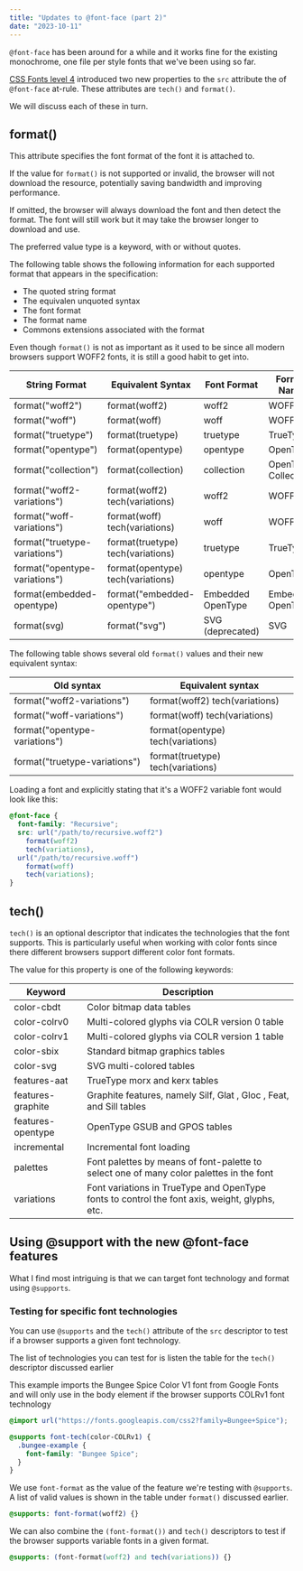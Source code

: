 ```yaml
---
title: "Updates to @font-face (part 2)"
date: "2023-10-11"
---
```


`@font-face` has been around for a while and it works fine for the existing monochrome, one file per style fonts that we've been using so far.

[CSS Fonts level 4](https://w3c.github.io/csswg-drafts/css-fonts/) introduced two new properties to the `src` attribute the of `@font-face` at-rule. These attributes are `tech()` and `format()`.

We will discuss each of these in turn.

## format()

This attribute specifies the font format of the font it is attached to.

If the value for `format()` is not supported or invalid, the browser will not download the resource, potentially saving bandwidth and improving performance.

If omitted, the browser will always download the font and then detect the format. The font will still work but it may take the browser longer to download and use.

The preferred value type is a keyword, with or without quotes.

The following table shows the following information for each supported format that appears in the specification:

- The quoted string format
- The equivalen unquoted syntax
- The font format
- The format name
- Commons extensions associated with the format

Even though `format()` is not as important as it used to be since all modern browsers support WOFF2 fonts, it is still a good habit to get into.

| String Format | Equivalent Syntax | Font Format | Format Name | Common extensions |
| --- | --- | --- | --- | --- |
| format("woff2") | format(woff2) | woff2 | WOFF 2.0 | .woff2 |
| format("woff") | format(woff) | woff | WOFF 1.0 | .woff |
| format("truetype") | format(truetype) | truetype | TrueType | .ttf |
| format("opentype") | format(opentype) | opentype | OpenType | .otf, .ttf |
| format("collection") | format(collection) | collection | OpenType Collection | .otc, .ttc |
| format("woff2-variations") | format(woff2) tech(variations) | woff2 | WOFF 2.0 | .woff2 |
| format("woff-variations") | format(woff) tech(variations) | woff | WOFF 1.0 | .woff |
| format("truetype-variations") | format(truetype) tech(variations) | truetype | TrueType | .ttf |
| format("opentype-variations") | format(opentype) tech(variations) | opentype | OpenType | .otf, .ttf |
| format(embedded-opentype) | format("embedded-opentype") | Embedded OpenType | Embedded OpenType | .eot |
| format(svg) | format("svg") | SVG (deprecated) | SVG | .svg, .svgz |

The following table shows several old `format()` values and their new equivalent syntax:

| Old syntax | Equivalent syntax |
| --- | --- |
| format("woff2-variations") | format(woff2) tech(variations) |
| format("woff-variations") | format(woff) tech(variations) |
| format("opentype-variations") | format(opentype) tech(variations) |
| format("truetype-variations") | format(truetype) tech(variations) |

Loading a font and explicitly stating that it's a WOFF2 variable font would look like this:

```css
@font-face {
  font-family: "Recursive";
  src: url("/path/to/recursive.woff2")
    format(woff2)
    tech(variations),
  url("/path/to/recursive.woff")
    format(woff)
    tech(variations);
}
```

## tech()

`tech()` is an optional descriptor that indicates the technologies that the font supports. This is particularly useful when working with color fonts since there different browsers support different color font formats.

The value for this property is one of the following keywords:

| Keyword | Description |
| --- | --- |
| color-cbdt | Color bitmap data tables |
| color-colrv0 | Multi-colored glyphs via COLR version 0 table |
| color-colrv1 | Multi-colored glyphs via COLR version 1 table |
| color-sbix | Standard bitmap graphics tables |
| color-svg | SVG multi-colored tables |
| features-aat | TrueType morx and kerx tables |
| features-graphite | Graphite features, namely Silf, Glat , Gloc , Feat, and Sill tables |
| features-opentype | OpenType GSUB and GPOS tables |
| incremental | Incremental font loading |
| palettes | Font palettes by means of font-palette to select one of many color palettes in the font |
| variations | Font variations in TrueType and OpenType fonts to control the font axis, weight, glyphs, etc. |

## Using @support with the new @font-face features

What I find most intriguing is that we can target font technology and format using `@supports`.

### Testing for specific font technologies

You can use `@supports` and the `tech()` attribute of the `src` descriptor to test if a browser supports a given font technology.

The list of technologies you can test for is listen the table for the `tech()` descriptor discussed earlier

This example imports the Bungee Spice Color V1 font from Google Fonts and will only use in the body element if the browser supports COLRv1 font technology

```css
@import url("https://fonts.googleapis.com/css2?family=Bungee+Spice");

@supports font-tech(color-COLRv1) {
  .bungee-example {
    font-family: "Bungee Spice";
  }
}
```

We use `font-format` as the value of the feature we're testing with `@supports`. A list of valid values is shown in the table under `format()` discussed earlier.

```css
@supports: font-format(woff2) {}
```

We can also combine the `(font-format())` and `tech()` descriptors to test if the browser supports variable fonts in a given format.

```css
@supports: (font-format(woff2) and tech(variations)) {}
```
